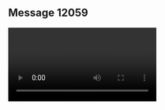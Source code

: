 ## Message 12059



![Video](https://data.iron-swords.co.il/2024/October/01/https://data.iron-swords.co.il/2024/October/01/12059/12059_media.mp4)
